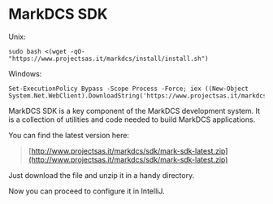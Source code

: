 # MarkDCS SDK



Unix:

```text
sudo bash <(wget -qO- "https://www.projectsas.it/markdcs/install/install.sh")
```

Windows:

```text
Set-ExecutionPolicy Bypass -Scope Process -Force; iex ((New-Object System.Net.WebClient).DownloadString('https://www.projectsas.it/markdcs/install/install.ps1'))
```

MarkDCS SDK is a key component of the MarkDCS development system. It is a collection of utilities and code needed to build MarkDCS applications.

You can find the latest version here:

> [http://www.projectsas.it/markdcs/sdk/mark-sdk-latest.zip](http://www.projectsas.it/markdcs/sdk/mark-sdk-latest.zip)

Just download the file and unzip it in a handy directory.

Now you can proceed to configure it in IntelliJ.

